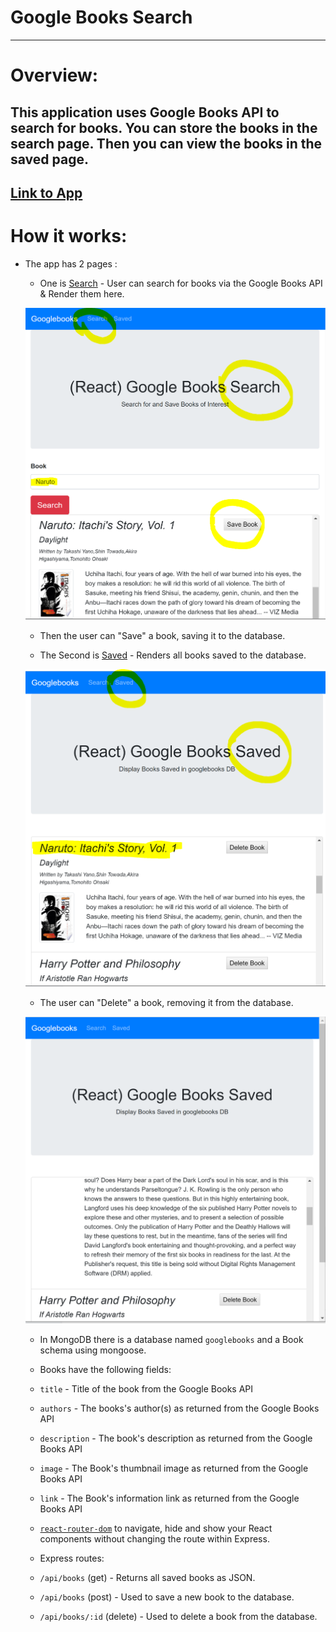 # Google Books Search
---
# Overview:
## This application uses Google Books API to search for books. You can store the books in the search page. Then you can view the books in the saved page.

[Link to App](https://googleb00ks.herokuapp.com/)
--- 
# How it works:

*   The app has 2 pages :
    * One is [Search](Search.png) - User can search for books via the Google Books API & Render them here. 

    ![search](images/g00gleBooks.PNG)

    * Then the user can "Save" a book, saving it to the database.

    * The Second is [Saved](Saved.png) - Renders all books saved to the database. 
    
    ![saved](images/g00gleBooksSaved.PNG)

    * The user can "Delete" a book, removing it from the database.

    ![deleted](images/g00gleBooksDeleted.PNG)
    
    * In MongoDB there is a database named `googlebooks` and a Book schema using mongoose.

    * Books have the following fields:
    * `title` - Title of the book from the Google Books API
    * `authors` - The books's author(s) as returned from the Google Books API
    * `description` - The book's description as returned from the Google Books API
    * `image` - The Book's thumbnail image as returned from the Google Books API
    * `link` - The Book's information link as returned from the Google Books API

    * [`react-router-dom`](https://github.com/reactjs/react-router) to navigate, hide and show your React components without changing the route within Express.

    * Express routes:

    * `/api/books` (get) - Returns all saved books as JSON.

    * `/api/books` (post) - Used to save a new book to the database.

    * `/api/books/:id` (delete) - Used to delete a book from the database.




